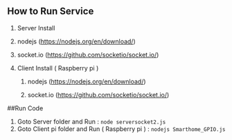 ## How to Run Service
1. Server Install 
  
  1. nodejs (https://nodejs.org/en/download/)
  
  2. socket.io (https://github.com/socketio/socket.io/)
  
  
2. Client Install ( Raspberry pi )
    
    1. nodejs (https://nodejs.org/en/download/)
    
    2. socket.io (https://github.com/socketio/socket.io/)

##Run Code
  1. Goto Server folder and Run : `node serversocket2.js`
  2. Goto Client pi folder and Run ( Raspberry pi ) : `nodejs Smarthome_GPIO.js`

  
